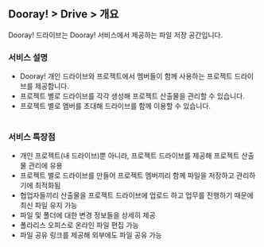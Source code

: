 ## Dooray! > Drive > 개요
Dooray! 드라이브는 Dooray! 서비스에서 제공하는 파일 저장 공간입니다. 

### 서비스 설명
-	Dooray! 개인 드라이브와 프로젝트에서 멤버들이 함께 사용하는 프로젝트 드라이브를 제공합니다.
-	프로젝트 별로 드라이브를 각각 생성해 프로젝트 산출물을 관리할 수 있습니다.
-	프로젝트 별로 멤버를 초대해 드라이브를 함께 이용할 수 있습니다.   
  
### 서비스 특장점
- 개인 프로젝트(내 드라이브)뿐 아니라, 프로젝트 드라이브를 제공해 프로젝트 산출물 관리에 유용
-	프로젝트 별로 드라이브를 만들어 프로젝트 멤버끼리 함께 파일을 저장하고 관리하기에 최적화됨
-	협업자들끼리 산출물을 프로젝트 드라이브에 업로드 하고 업무를 진행하기 때문에 최신 파일 유지 가능
-	파일 및 폴더에 대한 변경 정보들을 상세히 제공
-	폴라리스 오피스로 온라인 파일 편집 가능
-	파일 공유 링크를 제공해 외부에도 파일 공유 가능
